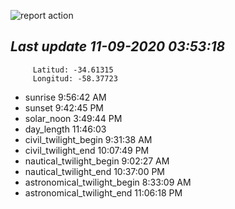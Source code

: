 ![report action](https://github.com/matiasz8/actions-for-reports/workflows/report%20action/badge.svg?branch=develop) 


## *****Last update 11-09-2020 03:53:18*****



		 Latitud: -34.61315
		 Longitud: -58.37723

 - sunrise 	 9:56:42 AM
 - sunset 	 9:42:45 PM
 - solar_noon 	 3:49:44 PM
 - day_length 	 11:46:03
 - civil_twilight_begin 	 9:31:38 AM
 - civil_twilight_end 	 10:07:49 PM
 - nautical_twilight_begin 	 9:02:27 AM
 - nautical_twilight_end 	 10:37:00 PM
 - astronomical_twilight_begin 	 8:33:09 AM
 - astronomical_twilight_end 	 11:06:18 PM
